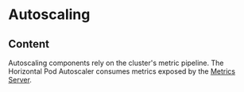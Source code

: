 # Autoscaling

## Content

Autoscaling components rely on the cluster's metric pipeline. The Horizontal Pod Autoscaler consumes metrics exposed by the [Metrics Server](MetricsServer.md).

